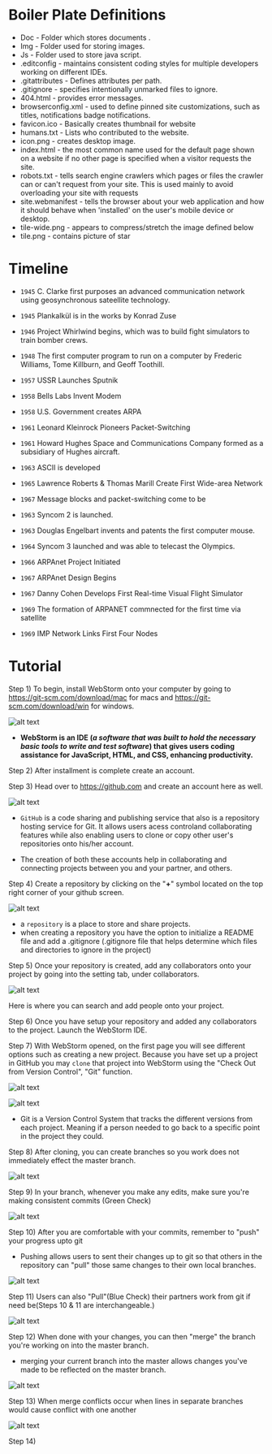 # Boiler Plate Definitions
 
- Doc - Folder which stores documents .
- Img - Folder used for storing images.
- Js - Folder used to store java script.
- .editconfig - maintains consistent coding styles for multiple
developers working on different IDEs.
- .gitattributes - Defines attributes per path.
- .gitignore -  specifies intentionally unmarked files to ignore.
- 404.html - provides error messages. 
- browserconfig.xml - used to define pinned site customizations, such as titles, notifications
badge notifications. 
- favicon.ico - Basically creates thumbnail for website
- humans.txt - Lists who contributed to the website. 
- icon.png - creates desktop image.
- index.html - the most common name used for the default page shown on a 
website if no other page is specified when a visitor requests the site.
- robots.txt -  tells search engine crawlers which pages or files the crawler can 
or can't request from your site. This is used mainly to avoid overloading your 
site with requests
- site.webmanifest - tells the browser about your web application and how it should behave when
 'installed' on the user's mobile device or desktop.
- tile-wide.png - appears to compress/stretch the image defined below 
- tile.png - contains picture of star

# Timeline

- `1945` C. Clarke first purposes an advanced communication network using geosynchronous sateellite technology.

- `1945` Plankalkül is in the works by Konrad Zuse

- `1946` Project Whirlwind begins, which was to build fight simulators to train bomber crews.

- `1948` The first computer program to run on a computer by Frederic Williams, Tome Killburn, and Geoff Toothill.

- `1957` USSR Launches Sputnik

- `1958` Bells Labs Invent Modem

- `1958` U.S. Government creates ARPA

- `1961` Leonard Kleinrock Pioneers Packet-Switching

- `1961` Howard Hughes Space and Communications Company formed as a subsidiary of Hughes aircraft.

- `1963` ASCII is developed

- `1965` Lawrence Roberts & Thomas Marill Create First Wide-area Network

- `1967` Message blocks and packet-switching come to be

- `1963` Syncom 2 is launched.

- `1963` Douglas Engelbart invents and patents the first computer mouse.

- `1964` Syncom 3 launched and was able to telecast the Olympics.

- `1966` ARPAnet Project Initiated

- `1967` ARPAnet Design Begins

- `1967` Danny Cohen Develops First Real-time Visual Flight Simulator

- `1969` The formation of ARPANET commnected for the first time via satellite

- `1969` IMP Network Links First Four Nodes

# Tutorial

Step 1) To begin, install WebStorm onto your computer by going to https://git-scm.com/download/mac for macs and https://git-scm.com/download/win for windows.

![alt text](images/webstorm-dl.png)

- **WebStorm is an IDE (_a software that was built to hold the necessary basic tools to write and test software_) that gives users
coding assistance for JavaScript, HTML, and CSS, enhancing productivity.**

Step 2) After installment is complete create an account.

Step 3) Head over to https://github.com and create an account here as well.

![alt text](images/github-login.png)

- `GitHub`  is a code sharing and publishing service that also is a repository hosting service for Git. It allows users 
acess controland collaborating features while also enabling users to clone or copy other user's repositories onto his/her
account. 

- The creation of both these accounts help in collaborating and connecting projects between you and your partner, and others.

Step 4) Create a repository by clicking on the "__+__" symbol located on the top right corner of your github screen.

![alt text](images/new-repository.png)

- a `repository` is a place to store and share projects.
- when creating a repository you have the option to initialize a README file and add a .gitignore (.gitignore file that helps determine which files and directories to ignore in the project)

Step 5) Once your repository is created, add any collaborators onto your project by going into the setting tab, under collaborators.

![alt text](images/collab.png)

Here is where you can search and add people onto your project.

Step 6) Once you have setup your repository and added any collaborators to the project. Launch the WebStorm IDE.

Step 7) With WebStorm opened, on the first page you will see different options such as creating a new project. Because you
have set up a project in GitHub you may `clone` that project into WebStorm using the "Check Out from Version Control", "Git" function.

![alt text](images/clone-or-dwnload.png)

![alt text](images/vcs.png)

- Git is a Version Control System that tracks the different versions from each project. Meaning if a person needed to go 
back to a specific point in the project they could. 
 

Step 8) After cloning, you can create branches so you work does not immediately effect the master branch.

![alt text](images/branches.png)

Step 9) In your branch, whenever you make any edits, make sure you're making consistent commits (Green Check)

![alt text](images/commit-icon.png)

Step 10) After you are comfortable with your commits, remember to "push" your progress upto git

- Pushing allows users to sent their changes up to git so that others in the repository can "pull" those
same changes to their own local branches.

![alt text](images/push-icon.png)

Step 11) Users can also "Pull"(Blue Check) their partners work from git if need be(Steps 10 & 11
are interchangeable.)

![alt text](images/commit-icon.png)

Step 12) When done with your changes, you can then "merge" the branch you're working on into the master branch.

- merging your current branch into the master allows changes you've made to be reflected on 
the master branch.

![alt text](images/merge.png) 

Step 13) When merge conflicts occur when lines in separate branches would cause conflict with one another 

![alt text](images/merge-conflict.png)

Step 14)
